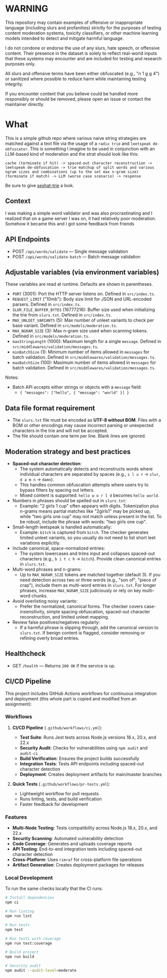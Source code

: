 # WARNING

This repository may contain examples of offensive or inappropriate language (including slurs and profanities) strictly for the purposes of testing content moderation systems, toxicity classifiers, or other machine learning models intended to detect and mitigate harmful language.

I do not condone or endorse the use of any slurs, hate speech, or offensive content.
Their presence in the dataset is solely to reflect real-world inputs that these systems may encounter and are included for testing and research purposes only.

All slurs and offensive terms have been either obfuscated (e.g., "n 1 g g 4") or sanitized where possible to reduce harm while maintaining testing integrity.

If you encounter content that you believe could be handled more responsibly or should be removed, please open an issue or contact the maintainer directly.

# What
This is a simple github repo where various naive string strategies are matched against a text file via the usage of a `radix trie` and `leetspeak de-obfuscator`. This is something I imagine to be used in conjunction with an LLM-based kind of moderation and the strat should look like this:

```
cache (terminate if hit) -> spaced-out character reconstruction -> leetspeak de-obfuscation -> trie matchup of split words and various ngram sizes and combinations (up to the set max n-gram size) (terminate if match) -> LLM (worse case scenario) -> response
```

Be sure to give [seshat-trie](https://www.npmjs.com/package/seshat-trie) a look.

## Context
I was making a simple word validator and was also procrastinating and I realized that on a game server I was on, it had relatively poor moderation. Somehow it became this and I got some feedback from friends

## API Endpoints

- POST `/api/words/validate` — Single message validation
- POST `/api/words/validate-batch` — Batch message validation

## Adjustable variables (via environment variables)

These variables are read at runtime. Defaults are shown in parentheses.

- `PORT` (3001): Port the HTTP server listens on. Defined in `src/index.ts`.
- `REQUEST_LIMIT` ("10mb"): Body size limit for JSON and URL-encoded parsers. Defined in `src/index.ts`.
- `SLUR_FILE_BUFFER_BYTES` (16777216): Buffer size used when initializing the trie from `slurs.txt`. Defined in `src/index.ts`.
- `MAX_UNLEET_VARIANTS` (5): Max number of unleet variants to check per base variant. Defined in `src/models/moderation.ts`.
- `MAX_NGRAM_SIZE` (3): Max n-gram size used when scanning tokens. Defined in `src/models/moderation.ts`.
- `maxStringLength` (1000): Maximum length for a single `message`. Defined in `src/middlewares/validation/messages.ts`.
- `minBatchSize` (1): Minimum number of items allowed in `messages` for batch validation. Defined in `src/middlewares/validation/messages.ts`.
- `maxBatchSize` (100): Maximum number of items allowed in `messages` for batch validation. Defined in `src/middlewares/validation/messages.ts`.

Notes:
- Batch API accepts either strings or objects with a `message` field:
  - `{ "messages": ["hello", { "message": "world" }] }`

## Data file format requirement

- The `slurs.txt` file must be encoded as **UTF-8 without BOM**. Files with a BOM or other encodings may cause incorrect parsing or unexpected characters in the trie and will not be accepted.
- The file should contain one term per line. Blank lines are ignored.

## Moderation strategy and best practices

- **Spaced-out character detection**:
  - The system automatically detects and reconstructs words where individual characters are separated by spaces (e.g., `s l u r` → `slur`, `d a m n` → `damn`).
  - This handles common obfuscation attempts where users try to bypass filters by spacing out letters.
  - Mixed content is supported: `hello w o r l d` becomes `hello world`.
- Numbers in phrases should be spelled out in `slurs.txt`:
  - Example: "2 girls 1 cup" often appears with digits. Tokenization plus n-grams means partial matches like "2girls1" may be picked up, while "two girls one cup" may not match unless present in the list. To be robust, include the phrase with words: "two girls one cup".
- Small-length leetspeak is handled automatically:
  - Example: `b1tch` is captured from `bitch`. The checker generates limited unleet variants, so you usually do not need to list short leet variations explicitly.
- Include canonical, space-normalized entries:
  - The system lowercases and trims input and collapses spaced-out characters (e.g., `b i t c h` → `bitch`). Provide clean canonical entries in `slurs.txt`.
- Multi-word phrases and n-grams:
  - Up to `MAX_NGRAM_SIZE` tokens are matched together (default 3). If you need detection across two or three words (e.g., "son of", "piece of crap"), include them as multi-word entries in `slurs.txt`. For longer phrases, increase `MAX_NGRAM_SIZE` judiciously or rely on key multi-word chunks.
- Avoid overlisting noisy variants:
  - Prefer the normalized, canonical forms. The checker covers case-insensitivity, simple spacing obfuscation, spaced-out character reconstruction, and limited unleet mapping.
- Review false positives/negatives regularly:
  - If a harmful phrase is slipping through, add the canonical version to `slurs.txt`. If benign content is flagged, consider removing or refining overly broad entries.

## Healthcheck

- GET `/health` — Returns `200 OK` if the service is up.

## CI/CD Pipeline

This project includes GitHub Actions workflows for continuous integration and deployment (this whole part is copied and modified from an assignment):

### Workflows

1. **CI/CD Pipeline** (`.github/workflows/ci.yml`):
   - **Test Suite**: Runs Jest tests across Node.js versions 18.x, 20.x, and 22.x
   - **Security Audit**: Checks for vulnerabilities using `npm audit` and `audit-ci`
   - **Build Verification**: Ensures the project builds successfully
   - **Integration Tests**: Tests API endpoints including spaced-out character detection
   - **Deployment**: Creates deployment artifacts for main/master branches

2. **Quick Tests** (`.github/workflows/pr-tests.yml`):
   - Lightweight workflow for pull requests
   - Runs linting, tests, and build verification
   - Faster feedback for development

### Features

- **Multi-Node Testing**: Tests compatibility across Node.js 18.x, 20.x, and 22.x
- **Security Scanning**: Automated vulnerability detection
- **Code Coverage**: Generates and uploads coverage reports
- **API Testing**: End-to-end integration tests including spaced-out character detection
- **Cross-Platform**: Uses `rimraf` for cross-platform file operations
- **Artifact Generation**: Creates deployment packages for releases

### Local Development

To run the same checks locally that the CI runs:

```bash
# Install dependencies
npm ci

# Run linting
npm run lint

# Run tests
npm test

# Run tests with coverage
npm run test:coverage

# Build project
npm run build

# Security audit
npm audit --audit-level=moderate
```

